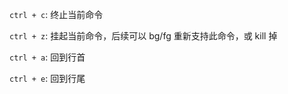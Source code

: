 `ctrl + c`: 终止当前命令

`ctrl + z`: 挂起当前命令，后续可以 bg/fg 重新支持此命令，或 kill 掉

`ctrl + a`: 回到行首

`ctrl + e`: 回到行尾
